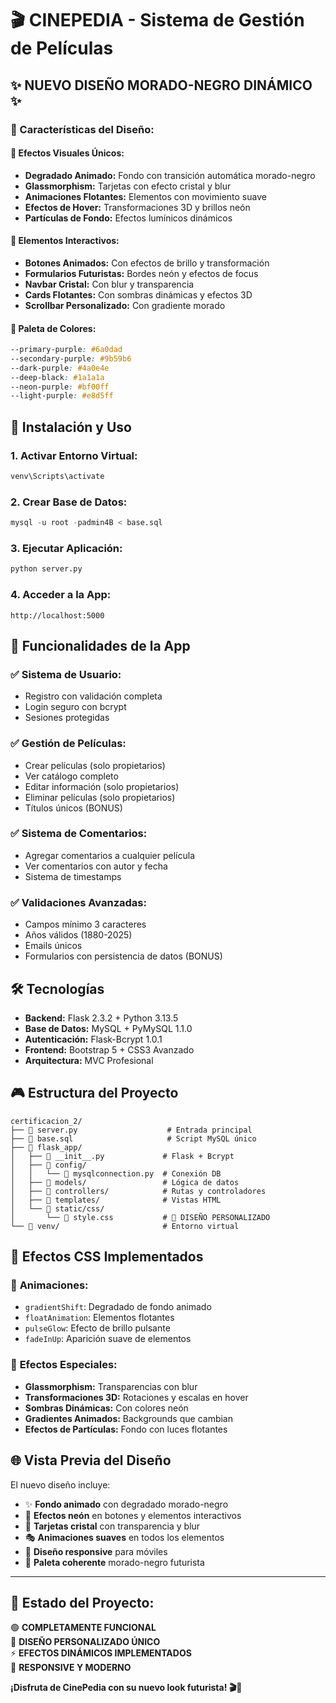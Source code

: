 # 🎬 CINEPEDIA - Sistema de Gestión de Películas

## ✨ NUEVO DISEÑO MORADO-NEGRO DINÁMICO ✨

### 🎨 Características del Diseño:

#### 🌟 **Efectos Visuales Únicos:**
- **Degradado Animado:** Fondo con transición automática morado-negro
- **Glassmorphism:** Tarjetas con efecto cristal y blur
- **Animaciones Flotantes:** Elementos con movimiento suave
- **Efectos de Hover:** Transformaciones 3D y brillos neón
- **Partículas de Fondo:** Efectos lumínicos dinámicos

#### 🎯 **Elementos Interactivos:**
- **Botones Animados:** Con efectos de brillo y transformación
- **Formularios Futuristas:** Bordes neón y efectos de focus
- **Navbar Cristal:** Con blur y transparencia
- **Cards Flotantes:** Con sombras dinámicas y efectos 3D
- **Scrollbar Personalizado:** Con gradiente morado

#### 🌈 **Paleta de Colores:**
```css
--primary-purple: #6a0dad
--secondary-purple: #9b59b6  
--dark-purple: #4a0e4e
--deep-black: #1a1a1a
--neon-purple: #bf00ff
--light-purple: #e8d5ff
```

## 🚀 Instalación y Uso

### 1. **Activar Entorno Virtual:**
```bash
venv\Scripts\activate
```

### 2. **Crear Base de Datos:**
```sql
mysql -u root -padmin4B < base.sql
```

### 3. **Ejecutar Aplicación:**
```bash
python server.py
```

### 4. **Acceder a la App:**
```
http://localhost:5000
```

## 📱 Funcionalidades de la App

### ✅ **Sistema de Usuario:**
- Registro con validación completa
- Login seguro con bcrypt
- Sesiones protegidas

### ✅ **Gestión de Películas:**
- Crear películas (solo propietarios)
- Ver catálogo completo
- Editar información (solo propietarios)  
- Eliminar películas (solo propietarios)
- Títulos únicos (BONUS)

### ✅ **Sistema de Comentarios:**
- Agregar comentarios a cualquier película
- Ver comentarios con autor y fecha
- Sistema de timestamps

### ✅ **Validaciones Avanzadas:**
- Campos mínimo 3 caracteres
- Años válidos (1880-2025)
- Emails únicos
- Formularios con persistencia de datos (BONUS)

## 🛠️ Tecnologías

- **Backend:** Flask 2.3.2 + Python 3.13.5
- **Base de Datos:** MySQL + PyMySQL 1.1.0  
- **Autenticación:** Flask-Bcrypt 1.0.1
- **Frontend:** Bootstrap 5 + CSS3 Avanzado
- **Arquitectura:** MVC Profesional

## 🎮 Estructura del Proyecto

```
certificacion_2/
├── 📄 server.py                    # Entrada principal
├── 📄 base.sql                     # Script MySQL único
├── 📂 flask_app/
│   ├── 📄 __init__.py             # Flask + Bcrypt
│   ├── 📂 config/
│   │   └── 📄 mysqlconnection.py  # Conexión DB
│   ├── 📂 models/                 # Lógica de datos
│   ├── 📂 controllers/            # Rutas y controladores  
│   ├── 📂 templates/              # Vistas HTML
│   └── 📂 static/css/
│       └── 📄 style.css           # 🎨 DISEÑO PERSONALIZADO
└── 📂 venv/                       # Entorno virtual
```

## 🎨 Efectos CSS Implementados

### 🌟 **Animaciones:**
- `gradientShift`: Degradado de fondo animado
- `floatAnimation`: Elementos flotantes
- `pulseGlow`: Efecto de brillo pulsante
- `fadeInUp`: Aparición suave de elementos

### 💎 **Efectos Especiales:**
- **Glassmorphism:** Transparencias con blur
- **Transformaciones 3D:** Rotaciones y escalas en hover
- **Sombras Dinámicas:** Con colores neón
- **Gradientes Animados:** Backgrounds que cambian
- **Efectos de Partículas:** Fondo con luces flotantes

## 🌐 Vista Previa del Diseño

El nuevo diseño incluye:
- ✨ **Fondo animado** con degradado morado-negro
- 💜 **Efectos neón** en botones y elementos interactivos  
- 🔮 **Tarjetas cristal** con transparencia y blur
- 🎭 **Animaciones suaves** en todos los elementos
- 📱 **Diseño responsive** para móviles
- 🎨 **Paleta coherente** morado-negro futurista

---

## 🎯 Estado del Proyecto: 

🟢 **COMPLETAMENTE FUNCIONAL**  
🎨 **DISEÑO PERSONALIZADO ÚNICO**  
⚡ **EFECTOS DINÁMICOS IMPLEMENTADOS**  
📱 **RESPONSIVE Y MODERNO**

**¡Disfruta de CinePedia con su nuevo look futurista! 🎬💜**